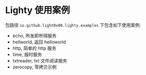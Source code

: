 # Lighty 使用案例

包路径 `io.github.light0x00.lighty.examples` 下包含如下使用案例:

- echo, 所发即所得服务
- hellworld, 返回 helloworld
- http, 简单的 http 服务
- time, 报时服务
- txtreader, txt 文件阅读服务
- zerocopy, 零拷贝示例

